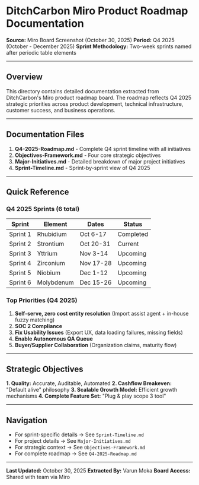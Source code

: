 # DitchCarbon Miro Product Roadmap Documentation

**Source:** Miro Board Screenshot (October 30, 2025)
**Period:** Q4 2025 (October - December 2025)
**Sprint Methodology:** Two-week sprints named after periodic table elements

---

## Overview

This directory contains detailed documentation extracted from DitchCarbon's Miro product roadmap board. The roadmap reflects Q4 2025 strategic priorities across product development, technical infrastructure, customer success, and business operations.

---

## Documentation Files

1. **Q4-2025-Roadmap.md** - Complete Q4 sprint timeline with all initiatives
2. **Objectives-Framework.md** - Four core strategic objectives
3. **Major-Initiatives.md** - Detailed breakdown of major project initiatives
4. **Sprint-Timeline.md** - Sprint-by-sprint view of Q4 2025

---

## Quick Reference

### Q4 2025 Sprints (6 total)

| Sprint | Element | Dates | Status |
|--------|---------|-------|--------|
| Sprint 1 | Rhubidium | Oct 6-17 | Completed |
| Sprint 2 | Strontium | Oct 20-31 | Current |
| Sprint 3 | Yttrium | Nov 3-14 | Upcoming |
| Sprint 4 | Zirconium | Nov 17-28 | Upcoming |
| Sprint 5 | Niobium | Dec 1-12 | Upcoming |
| Sprint 6 | Molybdenum | Dec 15-26 | Upcoming |

### Top Priorities (Q4 2025)

1. **Self-serve, zero cost entity resolution** (Import assist agent + in-house fuzzy matching)
2. **SOC 2 Compliance**
3. **Fix Usability Issues** (Export UX, data loading failures, missing fields)
4. **Enable Autonomous QA Queue**
5. **Buyer/Supplier Collaboration** (Organization claims, maturity flow)

---

## Strategic Objectives

**1. Quality:** Accurate, Auditable, Automated
**2. Cashflow Breakeven:** "Default alive" philosophy
**3. Scalable Growth Model:** Efficient growth mechanisms
**4. Complete Feature Set:** "Plug & play scope 3 tool"

---

## Navigation

- For sprint-specific details → See `Sprint-Timeline.md`
- For project details → See `Major-Initiatives.md`
- For strategic context → See `Objectives-Framework.md`
- For complete roadmap → See `Q4-2025-Roadmap.md`

---

**Last Updated:** October 30, 2025
**Extracted By:** Varun Moka
**Board Access:** Shared with team via Miro
